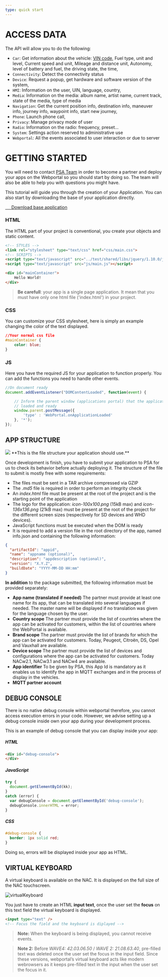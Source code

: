 ```yaml
---
type: quick start
---
```



# ACCESS DATA

The API will allow you to do the following:

- `Car`: Get information about the vehicle: [VIN code](https://fr.wikipedia.org/wiki/Vehicle_Identification_Number), Fuel type, unit and level, Current speed and unit, Mileage and distance unit, Autonomy, level of battery and fuel, the driving state, the time,
- `Connectivity`: Detect the connectivity status
- `Device`: Request a popup, get hardware and software version of the system,
- `HMI`: Information on the user, UIN, language, country,
- `Media`: Information on the media: album name, artist name, current track, state of the media, type of media
- `Navigation`: Get the current position info, destination info, maneuver info, journey info, waypoint info, start new journey,
- `Phone`: Launch phone call,
- `Privacy`: Manage privacy mode of user
- `Radio`: Information on the radio: frequency, preset...
- `System`: Settings action reserved to administrative use
- `Webportal`: All the events associated to user interaction or due to server

# GETTING STARTED

You will need to contact [PSA Team](mailto:connectedcar@mpsa.com) in order to become a partner and deploy your apps on the Webportal so you should start by doing so.
The team will also be able to help you with questions you might have.

This tutorial will guide you through the creation of your Application. You can also start by downloading the base of your application directly.

<div class="buttons is-centered">
  <a class="button is-psablue is-medium" href="{{site.baseurl}}/assets/downloads/helloworld.zip" download="">
    <span class="icon is-large is-white">
    <i class="fa fa-file-download"></i>
    </span>&nbsp; &nbsp; &nbsp;Download base application
  </a>
</div>

### HTML

The HTML part of your project is conventional, you create your objects and static content.

```html
<!-- STYLES -->
<link rel="stylesheet" type="text/css" href="css/main.css">
<!-- SCRIPTS -->
<script type="text/javascript" src="../test/shared/libs/jquery/1.10.0/jquery.js"></script>
<script type="text/javascript" src="js/main.js"></script>

<div id="mainContainer">
    Hello World!
</div>
```
>**Be carefull**: your app is a single page application. It mean that you must have only one html file ('index.html') in your project.

### CSS

You can customize your CSS stylesheet, here is simply an example changing the color of the text displayed.

```css
//Your normal css file
#mainContainer {
    color: blue;
}
```

### JS

Here you have the required JS for your application to function properly. You can add the functions you need to handle other events.

```javascript
//On document ready
document.addEventListener("DOMContentLoaded", function(event) {

    // Inform the parent window (applications portal) that the application is
    // loaded and ready
    window.parent.postMessage({
        'type' : 'WebPortal.onApplicationLoaded'
    }, '*');
});
```

## APP STRUCTURE 

<img src="{{site.baseurl}}/assets/images/the_structure.png" class="smallimg" />
**This is the file structure your application should use.**

Once development is finish, you have to submit your application to PSA for us to check its behavior before actually deploying it.
The structure of the file to submit is mostly free with some requirements:

- The files must be sent in a TAR archive compressed via GZIP
- The *.md5* file is required in order to perform an integrity check
- An *index.html* file must be present at the root of the project and is the starting point of the application
- The logo for the application: *icon-100x100.png* (15kB max) and *icon-136x136.png* (21kB max) must be present at the root of the project for the different screen sizes (respectively for SD devices and WHD devices).
- JavaScript functions must be executed when the DOM is ready
- It is required to add a version file in the root directory of the app, named info.json and containing the following information:

```json
{
  "artifactId": "appid",
  "name": "appname (optional)",
  "description": "appdescription (optional)",
  "version": "X.Y.Z",
  "buildDate": "YYYY-MM-DD HH:mm"
}
```

**In addition** to the package submitted, the following information must be provided separately:
+ **App name (translated if needed)** The partner must provide at least one name for its app, that can be translated into several languages if needed. The master name will be displayed if no translation was given for the language chosen by the user.
+ **Country scope** The partner must provide the list of countries where the app can be activated for customers, within the list of countries where the WebPortal is available.
+ **Brand scope** The partner must provide the list of brands for which the app can be activated for customers. Today, Peugeot, Citroën, DS, Opel and Vauxhall are available.
+ **Device scope** The partner must provide the list of devices and configurations where the app can be activated for customers. Today NACw2.1, NACw3.1 and NACw4 are available.
+ **App identifier** To be given by PSA, this App Id is mandatory as it enables us to identify the app in MQTT exchanges and in the process of display in the vehicles.
+ **MQTT partner account**

## DEBUG CONSOLE

There is no native debug console within webportal therefore, you cannot access execution errors in your code.
However, we advise setting up a debug console inside own your app during your development process. 

This is an example of debug console that you can display inside your app:

##### HTML 

```html
<div id="debug-console">
</div>
```

##### JavaScript

```js
try {
  document.getElementById(kk);
} 
catch (error) {
  var debugConsole = document.getElementById('debug-console'); 
  debugConsole.innerHTML = error;
}
```

##### CSS

```css
#debug-console {
  border: 1px solid red;
}
```

Doing so, errors will be displayed inside your app as HTML.

## VIRTUAL KEYBOARD

A virtual keyboard is available on the NAC. It is displayed on the full size of the NAC touchscreen.

![virtualKeyboard]({{site.baseurl}}/assets/images/virtualKeyboard.png)

You just have to create an HTML **input text**, once the user set the **focus** on this text field the virtual keyboard is displayed.

```html
<input type="text" />
<!-- Focus the field and the keyboard is diplayed -->
```

> **Note:** When the keyboard is being displayed, you cannot receive events.

> **Note 2:** Before *WAVE4: 42.03.06.50* / *WAVE 2: 21.08.63.40*, pre-filled text was deleted once the user set the focus in the input field. Since these versions, webportal’s virtual keyboard acts like modern webrowsers as it keeps pre-filled text in the input when the user set the focus in it.